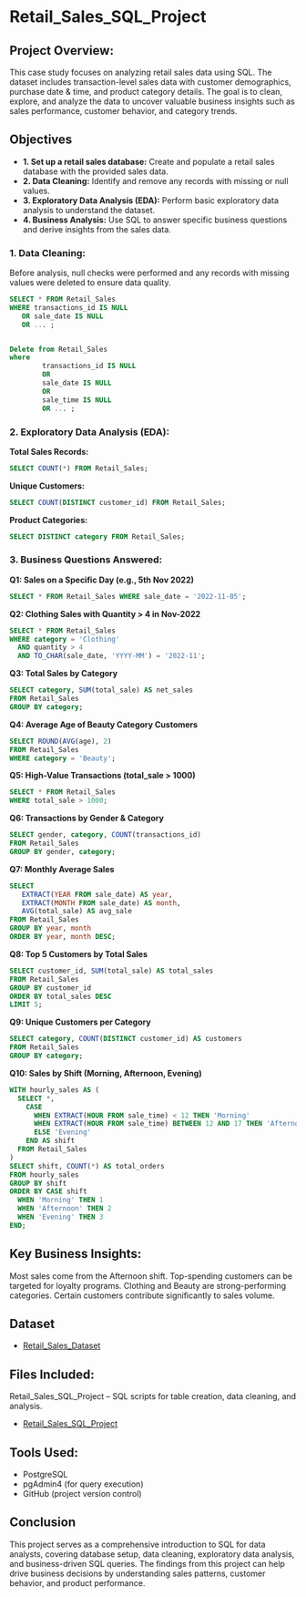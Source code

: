 # Retail_Sales_SQL_Project

## Project Overview:
This case study focuses on analyzing retail sales data using SQL. The dataset includes transaction-level sales data with customer demographics, purchase date & time, and product category details.
The goal is to clean, explore, and analyze the data to uncover valuable business insights such as sales performance, customer behavior, and category trends.


## Objectives
- **1. Set up a retail sales database:** Create and populate a retail sales database with the provided sales data.
- **2. Data Cleaning:** Identify and remove any records with missing or null values.
- **3. Exploratory Data Analysis (EDA):** Perform basic exploratory data analysis to understand the dataset.
- **4. Business Analysis:** Use SQL to answer specific business questions and derive insights from the sales data.


### 1. Data Cleaning:
Before analysis, null checks were performed and any records with missing values were deleted to ensure data quality.
```SQL
SELECT * FROM Retail_Sales
WHERE transactions_id IS NULL
   OR sale_date IS NULL
   OR ... ;


Delete from Retail_Sales
where
		transactions_id IS NULL
		OR
		sale_date IS NULL
		OR
		sale_time IS NULL
		OR ... ;

```

### 2. Exploratory Data Analysis (EDA):
**Total Sales Records:**
```SQL
SELECT COUNT(*) FROM Retail_Sales;
```

**Unique Customers:**
```SQL
SELECT COUNT(DISTINCT customer_id) FROM Retail_Sales;
```

**Product Categories:**
```SQL
SELECT DISTINCT category FROM Retail_Sales;
```

### 3. Business Questions Answered:
**Q1: Sales on a Specific Day (e.g., 5th Nov 2022)**
```SQL
SELECT * FROM Retail_Sales WHERE sale_date = '2022-11-05';
```

**Q2: Clothing Sales with Quantity > 4 in Nov-2022**
```SQL
SELECT * FROM Retail_Sales
WHERE category = 'Clothing'
  AND quantity > 4
  AND TO_CHAR(sale_date, 'YYYY-MM') = '2022-11';
```
 
**Q3: Total Sales by Category**
```SQL
SELECT category, SUM(total_sale) AS net_sales
FROM Retail_Sales
GROUP BY category;
```

**Q4: Average Age of Beauty Category Customers**
```SQL
SELECT ROUND(AVG(age), 2)
FROM Retail_Sales
WHERE category = 'Beauty';
```

**Q5: High-Value Transactions (total_sale > 1000)**
```SQL
SELECT * FROM Retail_Sales
WHERE total_sale > 1000;
```

**Q6: Transactions by Gender & Category**
```SQL
SELECT gender, category, COUNT(transactions_id)
FROM Retail_Sales
GROUP BY gender, category;
```

**Q7: Monthly Average Sales**
```SQL
SELECT
   EXTRACT(YEAR FROM sale_date) AS year,
   EXTRACT(MONTH FROM sale_date) AS month,
   AVG(total_sale) AS avg_sale
FROM Retail_Sales
GROUP BY year, month
ORDER BY year, month DESC;
```

**Q8: Top 5 Customers by Total Sales**
```SQL
SELECT customer_id, SUM(total_sale) AS total_sales
FROM Retail_Sales
GROUP BY customer_id
ORDER BY total_sales DESC
LIMIT 5;
```

**Q9: Unique Customers per Category**
```SQL
SELECT category, COUNT(DISTINCT customer_id) AS customers
FROM Retail_Sales
GROUP BY category;
```

**Q10: Sales by Shift (Morning, Afternoon, Evening)**
```SQL
WITH hourly_sales AS (
  SELECT *,
    CASE
      WHEN EXTRACT(HOUR FROM sale_time) < 12 THEN 'Morning'
      WHEN EXTRACT(HOUR FROM sale_time) BETWEEN 12 AND 17 THEN 'Afternoon'
      ELSE 'Evening'
    END AS shift
  FROM Retail_Sales
)
SELECT shift, COUNT(*) AS total_orders
FROM hourly_sales
GROUP BY shift
ORDER BY CASE shift
  WHEN 'Morning' THEN 1
  WHEN 'Afternoon' THEN 2
  WHEN 'Evening' THEN 3
END;
```


## Key Business Insights:
Most sales come from the Afternoon shift.
Top-spending customers can be targeted for loyalty programs.
Clothing and Beauty are strong-performing categories.
Certain customers contribute significantly to sales volume.


## Dataset
- <a href="https://github.com/tanyabatra555/Retail_Sales_SQL_Project/blob/main/SQL%20-%20Retail%20Sales%20Analysis_utf%20.csv"> Retail_Sales_Dataset </a>


## Files Included:
Retail_Sales_SQL_Project – SQL scripts for table creation, data cleaning, and analysis.
- <a href="https://github.com/tanyabatra555/Retail_Sales_SQL_Project/blob/main/Retail_Sales_SQL_Project.sql"> Retail_Sales_SQL_Project </a>


## Tools Used:
- PostgreSQL
- pgAdmin4 (for query execution)
- GitHub (project version control)


## Conclusion
This project serves as a comprehensive introduction to SQL for data analysts, covering database setup, data cleaning, exploratory data analysis, and business-driven SQL queries. The findings from this project can help drive business decisions by understanding sales patterns, customer behavior, and product performance.

